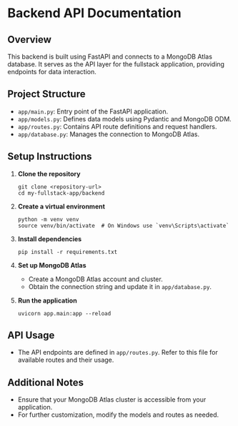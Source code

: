 # Backend API Documentation

## Overview
This backend is built using FastAPI and connects to a MongoDB Atlas database. It serves as the API layer for the fullstack application, providing endpoints for data interaction.

## Project Structure
- `app/main.py`: Entry point of the FastAPI application.
- `app/models.py`: Defines data models using Pydantic and MongoDB ODM.
- `app/routes.py`: Contains API route definitions and request handlers.
- `app/database.py`: Manages the connection to MongoDB Atlas.

## Setup Instructions

1. **Clone the repository**
   ```
   git clone <repository-url>
   cd my-fullstack-app/backend
   ```

2. **Create a virtual environment**
   ```
   python -m venv venv
   source venv/bin/activate  # On Windows use `venv\Scripts\activate`
   ```

3. **Install dependencies**
   ```
   pip install -r requirements.txt
   ```

4. **Set up MongoDB Atlas**
   - Create a MongoDB Atlas account and cluster.
   - Obtain the connection string and update it in `app/database.py`.

5. **Run the application**
   ```
   uvicorn app.main:app --reload
   ```

## API Usage
- The API endpoints are defined in `app/routes.py`. Refer to this file for available routes and their usage.

## Additional Notes
- Ensure that your MongoDB Atlas cluster is accessible from your application.
- For further customization, modify the models and routes as needed.